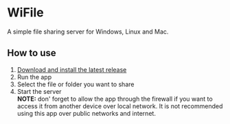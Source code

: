 # WiFile
A simple file sharing server for Windows, Linux and Mac.

## How to use
1. [Download and install the latest release](https://github.com/dino-prpic/wifile/releases/latest)
2. Run the app
3. Select the file or folder you want to share
4. Start the server  
**NOTE:** don' forget to allow the app through the firewall if you want to access it from another device over local network. It is not recommended using this app over public networks and internet.
